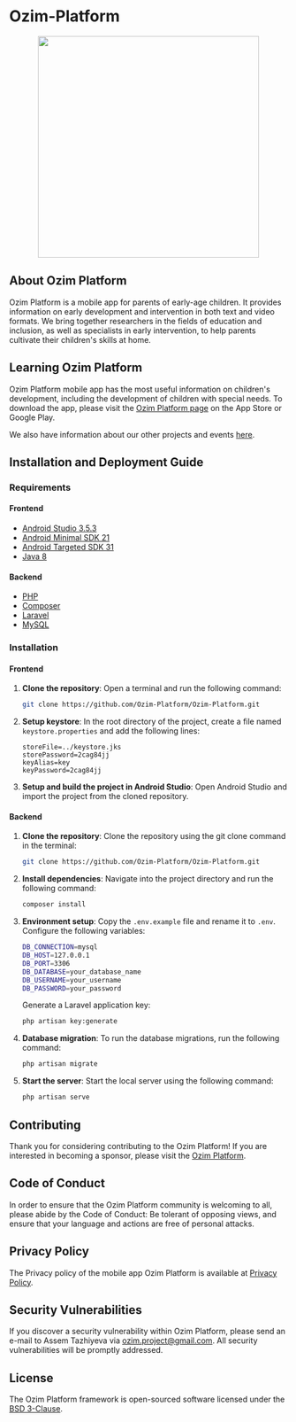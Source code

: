 # Ozim-Platform

<p align="center"><a href="http://ozimplatform.com" target="_blank"><img src="https://static.tildacdn.com/tild6430-6563-4830-b538-363264643761/logo.svg" width="400"></a></p>

## About Ozim Platform

Ozim Platform is a mobile app for parents of early-age children. It provides information on early development and intervention in both text and video formats. We bring together researchers in the fields of education and inclusion, as well as specialists in early intervention, to help parents cultivate their children's skills at home.

## Learning Ozim Platform

Ozim Platform mobile app has the most useful information on children's development, including the development of children with special needs. To download the app, please visit the [Ozim Platform page](http://ozimplatform.com/en/?utm=en) on the App Store or Google Play.

We also have information about our other projects and events [here](http://ozimplatform.com/en/?utm=en).

## Installation and Deployment Guide

### Requirements

#### Frontend
* [Android Studio 3.5.3](https://developer.android.com/studio)
* [Android Minimal SDK 21](https://developer.android.com/studio/releases/platforms)
* [Android Targeted SDK 31](https://developer.android.com/studio/releases/platforms)
* [Java 8](https://www.oracle.com/technetwork/java/javase/downloads/jdk8-downloads-2133151.html)

#### Backend
* [PHP](https://www.php.net/downloads.php)
* [Composer](https://getcomposer.org/download/)
* [Laravel](https://laravel.com/docs/8.x/installation)
* [MySQL](https://www.mysql.com/downloads/)

### Installation

#### Frontend

1. **Clone the repository**: Open a terminal and run the following command:

    ```bash
    git clone https://github.com/Ozim-Platform/Ozim-Platform.git
    ```

2. **Setup keystore**: In the root directory of the project, create a file named `keystore.properties` and add the following lines:

    ```properties
    storeFile=../keystore.jks
    storePassword=2cag84jj
    keyAlias=key
    keyPassword=2cag84jj
    ```

3. **Setup and build the project in Android Studio**: Open Android Studio and import the project from the cloned repository.

#### Backend

1. **Clone the repository**: Clone the repository using the git clone command in the terminal:

    ```bash
    git clone https://github.com/Ozim-Platform/Ozim-Platform.git
    ```

2. **Install dependencies**: Navigate into the project directory and run the following command:

    ```bash
    composer install
    ```

3. **Environment setup**: Copy the `.env.example` file and rename it to `.env`. Configure the following variables:

    ```bash
    DB_CONNECTION=mysql
    DB_HOST=127.0.0.1
    DB_PORT=3306
    DB_DATABASE=your_database_name
    DB_USERNAME=your_username
    DB_PASSWORD=your_password
    ```

    Generate a Laravel application key:

    ```bash
    php artisan key:generate
    ```

4. **Database migration**: To run the database migrations, run the following command:

    ```bash
    php artisan migrate
    ```

5. **Start the server**: Start the local server using the following command:

    ```bash
    php artisan serve
    ```

## Contributing

Thank you for considering contributing to the Ozim Platform! If you are interested in becoming a sponsor, please visit the [Ozim Platform](http://ozimplatform.com/en/?utm=en).

## Code of Conduct

In order to ensure that the Ozim Platform community is welcoming to all, please abide by the Code of Conduct: Be tolerant of opposing views, and ensure that your language and actions are free of personal attacks.

## Privacy Policy

The Privacy policy of the mobile app Ozim Platform is available at [Privacy Policy](https://github.com/Ozim-Platform/Ozim-Platform/blob/7167ea40f2ed16e60a9ca76271ccbbb941485488/documents/Ozim%20Platform%20PrivacyPolicy.pdf).

## Security Vulnerabilities

If you discover a security vulnerability within Ozim Platform, please send an e-mail to Assem Tazhiyeva via [ozim.project@gmail.com](mailto:ozim.project@gmail.com). All security vulnerabilities will be promptly addressed.

## License

The Ozim Platform framework is open-sourced software licensed under the [BSD 3-Clause](https://github.com/flutter/flutter/blob/master/LICENSE).

